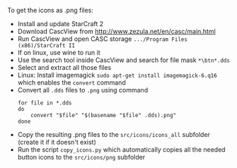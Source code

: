 To get the icons as .png files:

- Install and update StarCraft 2
- Download CascView from http://www.zezula.net/en/casc/main.html
- Run CascView and open CASC storage `.../Program Files (x86)/StarCraft II`
- If on linux, use wine to run it
- Use the search tool inside CascView and search for file mask `*\btn*.dds`
- Select and extract all those files
- Linux: Install imagemagick `sudo apt-get install imagemagick-6.q16` which enables the `convert` command
- Convert all `.dds` files to `.png` using command
    ```shell script
    for file in *.dds
    do
        convert "$file" "$(basename "$file" .dds).png"
    done
    ```
- Copy the resulting .png files to the `src/icons/icons_all` subfolder (create it if it doesn't exist)
- Run the script `copy_icons.py` which automatically copies all the needed button icons to the `src/icons/png` subfolder

